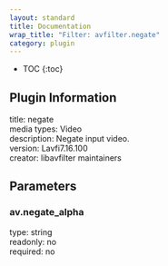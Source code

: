 ```yaml
---
layout: standard
title: Documentation
wrap_title: "Filter: avfilter.negate"
category: plugin
---
```

* TOC
{:toc}

## Plugin Information

title: negate  
media types:
Video  
description: Negate input video.  
version: Lavfi7.16.100  
creator: libavfilter maintainers  

## Parameters

### av.negate_alpha

  
type: string  
readonly: no  
required: no  

